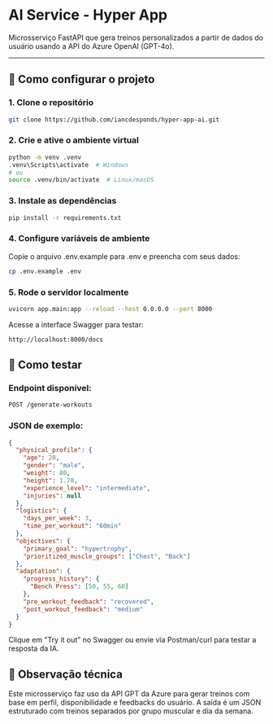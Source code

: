 # AI Service - Hyper App

Microsserviço FastAPI que gera treinos personalizados a partir de dados do usuário usando a API do Azure OpenAI (GPT-4o).

---

## 🚀 Como configurar o projeto

### 1. Clone o repositório
```bash
git clone https://github.com/iancdesponds/hyper-app-ai.git
```

### 2. Crie e ative o ambiente virtual

```bash
python -m venv .venv
.venv\Scripts\activate  # Windows
# ou
source .venv/bin/activate  # Linux/macOS
```

### 3. Instale as dependências

```bash
pip install -r requirements.txt
```

### 4. Configure variáveis de ambiente

Copie o arquivo .env.example para .env e preencha com seus dados:

```bash
cp .env.example .env
```

### 5. Rode o servidor localmente

```bash
uvicorn app.main:app --reload --host 0.0.0.0 --port 8000
```

Acesse a interface Swagger para testar:

```bash
http://localhost:8000/docs
```

## 🔁 Como testar

### Endpoint disponível:

```bash
POST /generate-workouts
```

### JSON de exemplo:

```json
{
  "physical_profile": {
    "age": 28,
    "gender": "male",
    "weight": 80,
    "height": 1.78,
    "experience_level": "intermediate",
    "injuries": null
  },
  "logistics": {
    "days_per_week": 3,
    "time_per_workout": "60min"
  },
  "objectives": {
    "primary_goal": "hypertrophy",
    "prioritized_muscle_groups": ["Chest", "Back"]
  },
  "adaptation": {
    "progress_history": {
      "Bench Press": [50, 55, 60]
    },
    "pre_workout_feedback": "recovered",
    "post_workout_feedback": "medium"
  }
}
```

Clique em "Try it out" no Swagger ou envie via Postman/curl para testar a resposta da IA.

## 🧠 Observação técnica

Este microsserviço faz uso da API GPT da Azure para gerar treinos com base em perfil, disponibilidade e feedbacks do usuário. A saída é um JSON estruturado com treinos separados por grupo muscular e dia da semana.